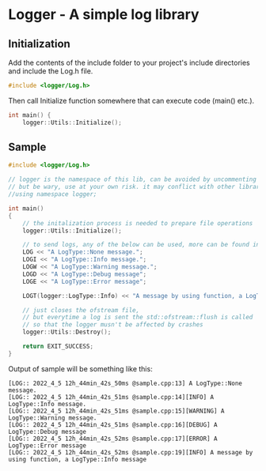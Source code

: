 # Logger - A simple log library

## Initialization
Add the contents of the include folder to your project's include directories and include the Log.h file.
```cpp
#include <logger/Log.h>
```
Then call Initialize function somewhere that can execute code (main() etc.).
```cpp
int main() {
	logger::Utils::Initialize();
```

## Sample
```cpp
#include <logger/Log.h>

// logger is the namespace of this lib, can be avoided by uncommenting the code below
// but be wary, use at your own risk. it may conflict with other libraries.
//using namespace logger;

int main()
{
    // the initalization process is needed to prepare file operations
    logger::Utils::Initialize();

    // to send logs, any of the below can be used, more can be found in logger/Log.h
    LOG << "A LogType::None message.";
    LOGI << "A LogType::Info message.";
    LOGW << "A LogType::Warning message.";
    LOGD << "A LogType::Debug message";
    LOGE << "A LogType::Error message";

    LOGT(logger::LogType::Info) << "A message by using function, a LogType::Info message";

    // just closes the ofstream file, 
    // but everytime a log is sent the std::ofstream::flush is called 
    // so that the logger musn't be affected by crashes
    logger::Utils::Destroy();

    return EXIT_SUCCESS;
}
```

Output of sample will be something like this:
```
[LOG:: 2022_4_5 12h_44min_42s_50ms @sample.cpp:13] A LogType::None message.
[LOG:: 2022_4_5 12h_44min_42s_51ms @sample.cpp:14][INFO] A LogType::Info message.
[LOG:: 2022_4_5 12h_44min_42s_51ms @sample.cpp:15][WARNING] A LogType::Warning message.
[LOG:: 2022_4_5 12h_44min_42s_51ms @sample.cpp:16][DEBUG] A LogType::Debug message
[LOG:: 2022_4_5 12h_44min_42s_52ms @sample.cpp:17][ERROR] A LogType::Error message
[LOG:: 2022_4_5 12h_44min_42s_52ms @sample.cpp:19][INFO] A message by using function, a LogType::Info message
```
